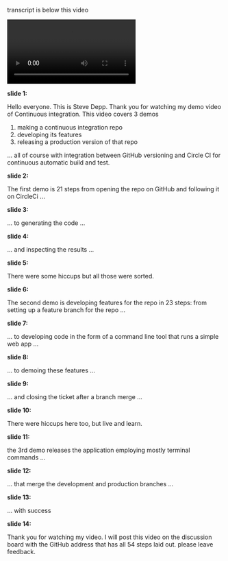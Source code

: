 transcript is below this video

![demo](https://user-images.githubusercontent.com/38410965/111926377-feca8980-8a82-11eb-827e-fbf48b5fac74.mp4)

**slide 1:**  

Hello everyone.  This is Steve Depp.  Thank you for watching my demo video of Continuous integration.  This video covers 3 demos

1. 	making a continuous integration repo
2.	developing its features 
3.	releasing a production version of that repo

... all of course with integration between GitHub versioning and Circle CI for continuous automatic build and test.

**slide 2:**  

The first demo is 21 steps from opening the repo on GitHub and following it on CircleCi ...  

**slide 3:**  

... to generating the code ...   

**slide 4:**  

... and inspecting the results ...   

**slide 5:**  

There were some hiccups but all those were sorted.
 
**slide 6:**  

The second demo is developing features for the repo in 23 steps: from setting up a feature branch for the repo ... 

**slide 7:**  

... to developing code in the form of a command line tool that runs a simple web app ... 
 
**slide 8:**  

... to demoing these features ...

**slide 9:**  

... and closing the ticket after a branch merge ...

**slide 10:**  

There were hiccups here too, but live and learn.

**slide 11:**

the 3rd demo releases the application employing mostly terminal commands ...

**slide 12:**  

... that merge the development and production branches ...

**slide 13:**  

... with success

**slide 14:**  

Thank you for watching my video.  I will post this video on the discussion board with the GitHub address that has all 54 steps laid out.
please leave feedback.  
